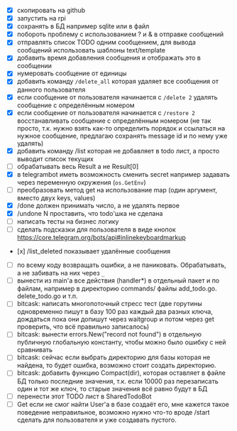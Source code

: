 - [x] скопировать на github 
- [x] запустить на rpi
- [x] сохранять в БД например sqlite или в файл
- [x] побороть проблему с использованием ? и & в отправке сообщений
- [x] отправлять список TODO одним сообщением, для вывода сообщений использовать шаблоны text/template
- [x] добавить время добавления сообщения и отображать это в сообщении
- [x] нумеровать сообщение от единицы
- [x] добавить команду `/delete_all` которая удаляет все сообщения от данного пользователя
- [x] если сообщение от пользователя начинается с `/delete 2` удалять сообщение с определённым номером
- [x] если сообщение от пользователя начинается с `/restore 2` восстанавливать сообщение с определённым номером
  (не так просто, т.к. нужно взять как-то определить порядок и ссылаться на нужное сообщение, предлагаю сохранять message id и по нему уже удалять)
- [x] добавить команду /list которая не добавляет в todo лист, а просто выводит список текущих
- [ ] обрабатывать весь Result а не Result[0]
- [x] в telegrambot иметь возможность сменить secret например задавать через переменную окружения (`os.GetEnv`)
- [ ] преобразовать метод get на использование map (один аргумент, вместо двух keys, values)
- [x] /done должен принимать число, а не удалять первое
- [x] /undone N проставить, что todo'шка не сделана
- [ ] написать тесты на бизнес логику
- [ ] сделать подсказки для пользователя в виде кнопок https://core.telegram.org/bots/api#inlinekeyboardmarkup
- [х] /list_deleted показывает удалённые сообщения
- [ ] по всему коду возвращать ошибки, а не паниковать. Обрабатывать, а не забивать на них через `_`
- [ ] вынести из main'а все действия (handler*) в отдельный пакет и по файлам, например в директорию commands/ файлы add_todo.go. delete_todo.go и т.п.
- [ ] bitcask: написать многопоточный стресс тест (две горутины одновременно пишут в базу 100 раз каждый два разных ключа, дождаться пока они допишут через waitgroup и потом через get проверить, что всё правильно записалось)
- [ ] bitcask: вынести errors.New("record not found") в отдельную публичную глобальную константу, чтобы можно было ошибку с ней сравнивать
- [ ] bitcask: сейчас если выбрать директорию для базы которая не найдена, то будет ошибка, возможно стоит создать директорию.
- [ ] bitcask: добавить функцию Compact(dir), которая оставляет в файле БД только последние значения, т.к. если 10000 раз перезаписать один и тот же ключ, то старые значения всё равно будут в БД
- [ ] перенести этот TODO лист в SharedTodoBot
- [ ] Get если не смог найти User'а в базе создаёт его, мне кажется такое поведение неправильное, возможно нужно что-то вроде /start сделать для пользователя и уже создавать пустого.
